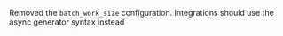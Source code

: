 Removed the `batch_work_size` configuration. Integrations should use the async generator syntax instead